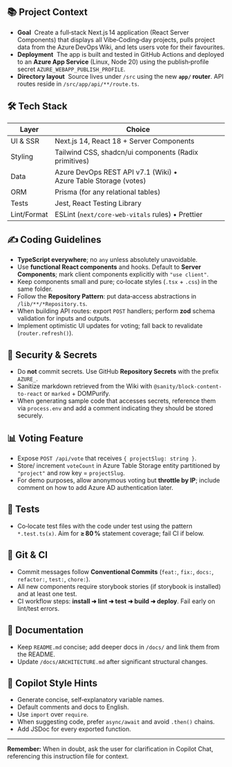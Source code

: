 ## 📚 Project Context

- **Goal**  Create a full‑stack Next.js 14 application (React Server Components) that displays all Vibe‑Coding‑day projects, pulls project data from the Azure DevOps Wiki, and lets users vote for their favourites.
- **Deployment**  The app is built and tested in GitHub Actions and deployed to an **Azure App Service** (Linux, Node 20) using the publish‑profile secret `AZURE_WEBAPP_PUBLISH_PROFILE`.
- **Directory layout**  Source lives under `/src` using the new **`app/` router**. API routes reside in `/src/app/api/**/route.ts`.

## 🛠️ Tech Stack

| Layer       | Choice                                                          |
| ----------- | --------------------------------------------------------------- |
| UI & SSR    | Next.js 14, React 18 + Server Components                        |
| Styling     | Tailwind CSS, shadcn/ui components (Radix primitives)           |
| Data        | Azure DevOps REST API v7.1 (Wiki) • Azure Table Storage (votes) |
| ORM         | Prisma (for any relational tables)                              |
| Tests       | Jest, React Testing Library                                     |
| Lint/Format | ESLint (`next/core-web-vitals` rules) • Prettier                |

## ✍️ Coding Guidelines

- **TypeScript everywhere**; no `any` unless absolutely unavoidable.
- Use **functional React components** and hooks. Default to **Server Components**; mark client components explicitly with `"use client"`.
- Keep components small and pure; co‑locate styles (`.tsx` + `.css`) in the same folder.
- Follow the **Repository Pattern**: put data‑access abstractions in `/lib/**/*Repository.ts`.
- When building API routes: export `POST` handlers; perform **zod** schema validation for inputs and outputs.
- Implement optimistic UI updates for voting; fall back to revalidate (`router.refresh()`).

## 🔐 Security & Secrets

- Do **not** commit secrets. Use GitHub **Repository Secrets** with the prefix `AZURE_`.
- Sanitize markdown retrieved from the Wiki with `@sanity/block-content-to-react` or `marked` + DOMPurify.
- When generating sample code that accesses secrets, reference them via `process.env` and add a comment indicating they should be stored securely.

## 📊 Voting Feature

- Expose `POST /api/vote` that receives `{ projectSlug: string }`.
- Store/ increment `voteCount` in Azure Table Storage entity partitioned by `"project"` and row key = `projectSlug`.
- For demo purposes, allow anonymous voting but **throttle by IP**; include comment on how to add Azure AD authentication later.

## 🧪 Tests

- Co‑locate test files with the code under test using the pattern `*.test.ts(x)`. Aim for **≥ 80 %** statement coverage; fail CI if below.

## 📝 Git & CI

- Commit messages follow **Conventional Commits** (`feat:`, `fix:`, `docs:`, `refactor:`, `test:`, `chore:`).
- All new components require storybook stories (if storybook is installed) and at least one test.
- CI workflow steps: **install ➜ lint ➜ test ➜ build ➜ deploy**. Fail early on lint/test errors.

## 📄 Documentation

- Keep `README.md` concise; add deeper docs in `/docs/` and link them from the README.
- Update `/docs/ARCHITECTURE.md` after significant structural changes.

## 🤖 Copilot Style Hints

- Generate concise, self‑explanatory variable names.
- Default comments and docs to English.
- Use `import` over `require`.
- When suggesting code, prefer `async/await` and avoid `.then()` chains.
- Add JSDoc for every exported function.

---

**Remember:** When in doubt, ask the user for clarification in Copilot Chat, referencing this instruction file for context.
